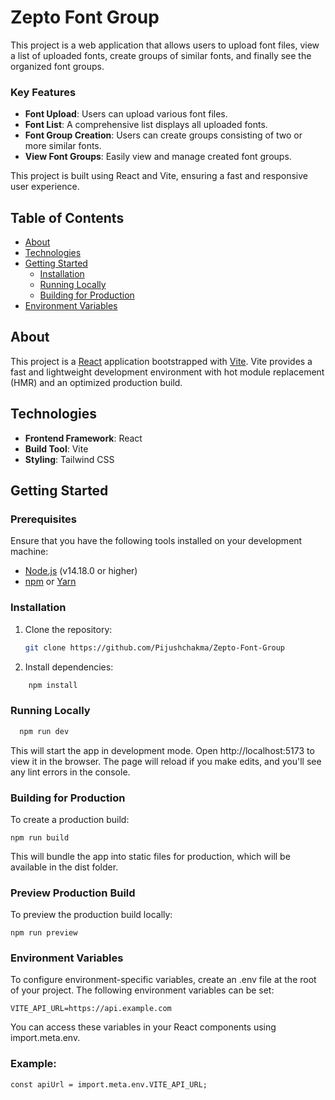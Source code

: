 # Zepto Font Group

This project is a web application that allows users to upload font files, view a list of uploaded fonts, create groups of similar fonts, and finally see the organized font groups.

### Key Features

- **Font Upload**: Users can upload various font files.
- **Font List**: A comprehensive list displays all uploaded fonts.
- **Font Group Creation**: Users can create groups consisting of two or more similar fonts.
- **View Font Groups**: Easily view and manage created font groups.

This project is built using React and Vite, ensuring a fast and responsive user experience.

## Table of Contents

- [About](#about)
- [Technologies](#technologies)
- [Getting Started](#getting-started)
  - [Installation](#installation)
  - [Running Locally](#running-locally)
  - [Building for Production](#building-for-production)
- [Environment Variables](#environment-variables)

## About

This project is a [React](https://reactjs.org/) application bootstrapped with [Vite](https://vitejs.dev/). Vite provides a fast and lightweight development environment with hot module replacement (HMR) and an optimized production build.

## Technologies

- **Frontend Framework**: React
- **Build Tool**: Vite
- **Styling**: Tailwind CSS

## Getting Started

### Prerequisites

Ensure that you have the following tools installed on your development machine:

- [Node.js](https://nodejs.org/en/download/) (v14.18.0 or higher)
- [npm](https://www.npmjs.com/get-npm) or [Yarn](https://yarnpkg.com/getting-started/install)

### Installation

1. Clone the repository:
   ```bash
   git clone https://github.com/Pijushchakma/Zepto-Font-Group
   ```
2. Install dependencies:

```bash
    npm install
```

### Running Locally

```bash
  npm run dev
```

This will start the app in development mode. Open http://localhost:5173 to view it in the browser. The page will reload if you make edits, and you'll see any lint errors in the console.

### Building for Production

To create a production build:

```
npm run build

```

This will bundle the app into static files for production, which will be available in the dist folder.

### Preview Production Build

To preview the production build locally:

```
npm run preview
```

### Environment Variables

To configure environment-specific variables, create an .env file at the root of your project. The following environment variables can be set:

```
VITE_API_URL=https://api.example.com
```

You can access these variables in your React components using import.meta.env.

### Example:

```
const apiUrl = import.meta.env.VITE_API_URL;
```
